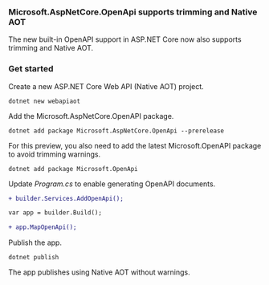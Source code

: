 ### Microsoft.AspNetCore.OpenApi supports trimming and Native AOT

The new built-in OpenAPI support in ASP.NET Core now also supports trimming and Native AOT.

### Get started

Create a new ASP.NET Core Web API (Native AOT) project.

```console
dotnet new webapiaot
```

Add the Microsoft.AspNetCore.OpenAPI package.

```console
dotnet add package Microsoft.AspNetCore.OpenApi --prerelease
```

For this preview, you also need to add the latest Microsoft.OpenAPI package to avoid trimming warnings.

```console
dotnet add package Microsoft.OpenApi
```

Update *Program.cs* to enable generating OpenAPI documents.

```diff
+ builder.Services.AddOpenApi();

var app = builder.Build();

+ app.MapOpenApi();
```

Publish the app.

```console
dotnet publish
```

The app publishes using Native AOT without warnings.
